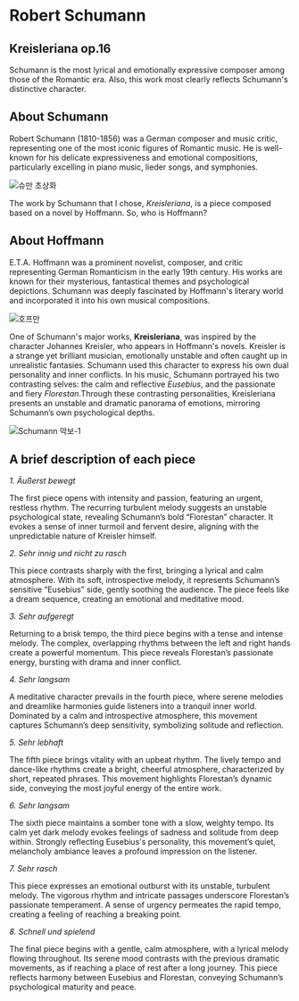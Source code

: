 # Robert Schumann
## Kreisleriana op.16
Schumann is the most lyrical and emotionally expressive composer among those of the Romantic era. Also, this work most clearly reflects Schumann's distinctive character. 
## About Schumann
Robert Schumann (1810-1856) was a German composer and music critic, representing one of the most iconic figures of Romantic music. 
He is well-known for his delicate expressiveness and emotional compositions, particularly excelling in piano music, lieder songs, and symphonies.

![슈만 초상화](https://github.com/user-attachments/assets/c6aa4efc-e94c-4a37-8d17-4a45aa59bd71)

The work by Schumann that I chose, *Kreisleriana*, is a piece composed based on a novel by Hoffmann.
So, who is Hoffmann?
## About Hoffmann
E.T.A. Hoffmann was a prominent novelist, composer, and critic representing German Romanticism in the early 19th century.
His works are known for their mysterious, fantastical themes and psychological depictions. 
Schumann was deeply fascinated by Hoffmann's literary world and incorporated it into his own musical compositions.

![호프만](https://github.com/user-attachments/assets/0d15a624-cbb5-4391-9699-9f269d0e8108)

One of Schumann's major works, **Kreisleriana**, was inspired by the character Johannes Kreisler, who appears in Hoffmann's novels.
Kreisler is a strange yet brilliant musician, emotionally unstable and often caught up in unrealistic fantasies.
Schumann used this character to express his own dual personality and inner conflicts.
In his music, Schumann portrayed his two contrasting selves: the calm and reflective *Eusebius*, and the passionate and fiery *Florestan*.Through these contrasting personalities, Kreisleriana presents an unstable and dramatic panorama of emotions, mirroring Schumann’s own psychological depths.

![Schumann 악보-1](https://github.com/user-attachments/assets/019736ac-77b9-410d-b07e-64c2fcc736c0)

## A brief description of each piece
*1. Äußerst bewegt*

The first piece opens with intensity and passion, featuring an urgent, restless rhythm. The recurring turbulent melody suggests an unstable psychological state, revealing Schumann’s bold “Florestan” character. It evokes a sense of inner turmoil and fervent desire, aligning with the unpredictable nature of Kreisler himself.

*2. Sehr innig und nicht zu rasch*

This piece contrasts sharply with the first, bringing a lyrical and calm atmosphere. With its soft, introspective melody, it represents Schumann’s sensitive “Eusebius” side, gently soothing the audience. The piece feels like a dream sequence, creating an emotional and meditative mood.

*3. Sehr aufgeregt*

Returning to a brisk tempo, the third piece begins with a tense and intense melody. The complex, overlapping rhythms between the left and right hands create a powerful momentum. This piece reveals Florestan’s passionate energy, bursting with drama and inner conflict.

*4. Sehr langsam*

A meditative character prevails in the fourth piece, where serene melodies and dreamlike harmonies guide listeners into a tranquil inner world. Dominated by a calm and introspective atmosphere, this movement captures Schumann’s deep sensitivity, symbolizing solitude and reflection.

*5. Sehr lebhaft*

The fifth piece brings vitality with an upbeat rhythm. The lively tempo and dance-like rhythms create a bright, cheerful atmosphere, characterized by short, repeated phrases. This movement highlights Florestan’s dynamic side, conveying the most joyful energy of the entire work.

*6. Sehr langsam*

The sixth piece maintains a somber tone with a slow, weighty tempo. Its calm yet dark melody evokes feelings of sadness and solitude from deep within. Strongly reflecting Eusebius's personality, this movement’s quiet, melancholy ambiance leaves a profound impression on the listener.

*7. Sehr rasch*

This piece expresses an emotional outburst with its unstable, turbulent melody. The vigorous rhythm and intricate passages underscore Florestan’s passionate temperament. A sense of urgency permeates the rapid tempo, creating a feeling of reaching a breaking point.

*8. Schnell und spielend*

The final piece begins with a gentle, calm atmosphere, with a lyrical melody flowing throughout. Its serene mood contrasts with the previous dramatic movements, as if reaching a place of rest after a long journey. This piece reflects harmony between Eusebius and Florestan, conveying Schumann’s psychological maturity and peace.
